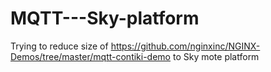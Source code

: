 # MQTT---Sky-platform
Trying to reduce size of https://github.com/nginxinc/NGINX-Demos/tree/master/mqtt-contiki-demo to Sky mote platform
